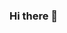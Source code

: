 ### Hi there 👋

<!--
**My name is Ilya Kim**

In March 2023, I successfully completed the "Data analyst" courses from Yandex.Practicum. I am currently looking for a job in the field of data analytics. I also constantly study the material covered and read new articles by professional data analysts.  I am interested in applying the knowledge gained in practice. I want to benefit the organization in which I will work.

